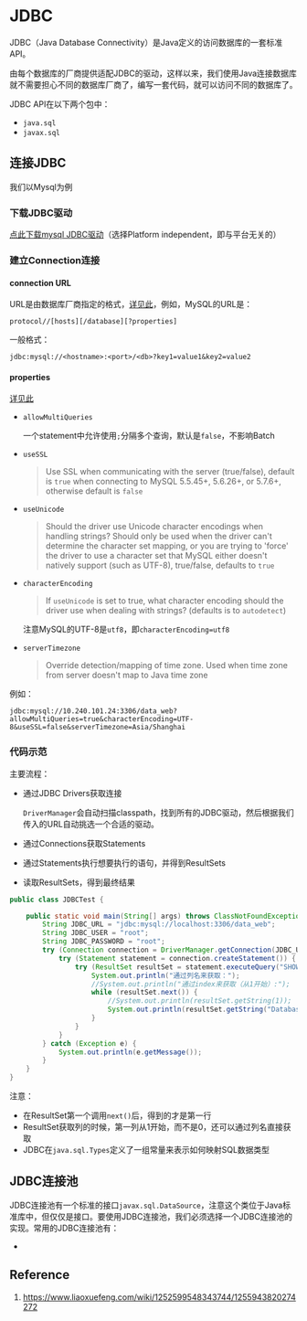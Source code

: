# JDBC

JDBC（Java Database Connectivity）是Java定义的访问数据库的一套标准API。

由每个数据库的厂商提供适配JDBC的驱动，这样以来，我们使用Java连接数据库就不需要担心不同的数据库厂商了，编写一套代码，就可以访问不同的数据库了。

JDBC API在以下两个包中：

- `java.sql`
- `javax.sql`

## 连接JDBC

我们以Mysql为例

### 下载JDBC驱动

[点此下载mysql JDBC驱动](https://dev.mysql.com/downloads/connector/j/)（选择Platform independent，即与平台无关的）

### 建立Connection连接

#### connection URL

URL是由数据库厂商指定的格式，[详见此](https://dev.mysql.com/doc/connector-j/5.1/en/connector-j-reference-url-format.html)，例如，MySQL的URL是：

```
protocol//[hosts][/database][?properties]
```

一般格式：

```
jdbc:mysql://<hostname>:<port>/<db>?key1=value1&key2=value2
```

#### properties

[详见此](https://dev.mysql.com/doc/connector-j/5.1/en/connector-j-connp-props-security.html)

- `allowMultiQueries`

  一个statement中允许使用`;`分隔多个查询，默认是`false`，不影响Batch

- `useSSL`

  > Use SSL when communicating with the server (true/false), default is `true` when connecting to MySQL 5.5.45+, 5.6.26+, or 5.7.6+, otherwise default is `false`

- `useUnicode`

  > Should the driver use Unicode character encodings when handling strings? Should only be used when the driver can't determine the character set mapping, or you are trying to 'force' the driver to use a character set that MySQL either doesn't natively support (such as UTF-8), true/false, defaults to `true`

- `characterEncoding`

  > If `useUnicode` is set to true, what character encoding should the driver use when dealing with strings? (defaults is to `autodetect`)

  注意MySQL的UTF-8是`utf8`，即`characterEncoding=utf8`

- `serverTimezone`

  > Override detection/mapping of time zone. Used when time zone from server doesn't map to Java time zone

例如：

```
jdbc:mysql://10.240.101.24:3306/data_web?allowMultiQueries=true&characterEncoding=UTF-8&useSSL=false&serverTimezone=Asia/Shanghai
```

### 代码示范

主要流程：

- 通过JDBC Drivers获取连接

  `DriverManager`会自动扫描classpath，找到所有的JDBC驱动，然后根据我们传入的URL自动挑选一个合适的驱动。

- 通过Connections获取Statements

- 通过Statements执行想要执行的语句，并得到ResultSets

- 读取ResultSets，得到最终结果

```java
public class JDBCTest {

    public static void main(String[] args) throws ClassNotFoundException {
        String JDBC_URL = "jdbc:mysql://localhost:3306/data_web";
        String JDBC_USER = "root";
        String JDBC_PASSWORD = "root";
        try (Connection connection = DriverManager.getConnection(JDBC_URL, JDBC_USER, JDBC_PASSWORD)) {
            try (Statement statement = connection.createStatement()) {
                try (ResultSet resultSet = statement.executeQuery("SHOW DATABASES")) {
                    System.out.println("通过列名来获取：");
                    //System.out.println("通过index来获取（从1开始）:");
                    while (resultSet.next()) {
                        //System.out.println(resultSet.getString(1));
                        System.out.println(resultSet.getString("Database"));
                    }
                }
            }
        } catch (Exception e) {
            System.out.println(e.getMessage());
        }
    }
}
```

注意：

- 在ResultSet第一个调用`next()`后，得到的才是第一行
- ResultSet获取列的时候，第一列从1开始，而不是0，还可以通过列名直接获取
- JDBC在`java.sql.Types`定义了一组常量来表示如何映射SQL数据类型

## JDBC连接池

JDBC连接池有一个标准的接口`javax.sql.DataSource`，注意这个类位于Java标准库中，但仅仅是接口。要使用JDBC连接池，我们必须选择一个JDBC连接池的实现。常用的JDBC连接池有：

- 

## Reference

1. https://www.liaoxuefeng.com/wiki/1252599548343744/1255943820274272

